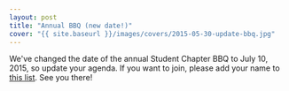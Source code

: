 ```yaml
---
layout: post
title: "Annual BBQ (new date!)"
cover: "{{ site.baseurl }}/images/covers/2015-05-30-update-bbq.jpg"
---
```


We've changed the date of the annual Student Chapter BBQ to July 10, 2015, so
update your agenda.  If you want to join, please add your name to [this
list][bbq-participants].  See you there!

[bbq-participants]: https://docs.google.com/spreadsheets/d/1nbsq_9gH5d9g_IRV1TPyCW541ZdAblIoL-UqY2M260s/edit?usp=sharing
